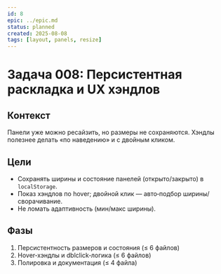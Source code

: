```yaml
---
id: 8
epic: ../epic.md
status: planned
created: 2025-08-08
tags: [layout, panels, resize]
---
```


# Задача 008: Персистентная раскладка и UX хэндлов

## Контекст
Панели уже можно ресайзить, но размеры не сохраняются. Хэндлы полезнее делать «по наведению» и с двойным кликом.

## Цели
- Сохранять ширины и состояние панелей (открыто/закрыто) в `localStorage`.
- Показ хэндлов по hover; двойной клик — авто‑подбор ширины/сворачивание.
- Не ломать адаптивность (мин/макс ширины).

## Фазы
1) Персистентность размеров и состояния (≤ 6 файлов)
2) Hover‑хэндлы и dblclick‑логика (≤ 6 файлов)
3) Полировка и документация (≤ 4 файла)


